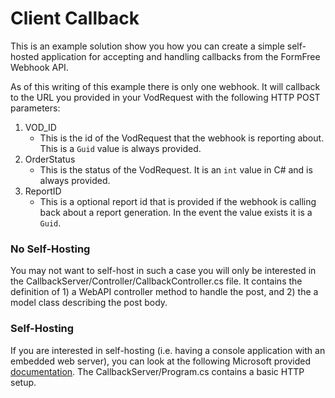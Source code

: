 # Client Callback

This is an example solution show you how you can create a simple self-hosted application for accepting and handling callbacks from
the FormFree Webhook API.

As of this writing of this example there is only one webhook. It will callback to the URL you provided in your VodRequest with
the following HTTP POST parameters:

1. VOD_ID
   * This is the id of the VodRequest that the webhook is reporting about. This is a `Guid` value is always provided.
2. OrderStatus
   * This is the status of the VodRequest. It is an `int` value in C# and is always provided.
3. ReportID
   * This is a optional report id that is provided if the webhook is calling back about a report generation. In the event
   the value exists it is a `Guid`.

### No Self-Hosting

You may not want to self-host in such a case you will only be interested in the CallbackServer/Controller/CallbackController.cs file.
It contains the definition of 1) a WebAPI controller method to handle the post, and 2) the a model class describing the
post body.

### Self-Hosting

If you are interested in self-hosting (i.e. having a console application with an embedded web server), you can look at
the following Microsoft provided [documentation](1). The CallbackServer/Program.cs contains a basic HTTP setup.

[1]: http://www.asp.net/web-api/overview/hosting-aspnet-web-api/use-owin-to-self-host-web-api